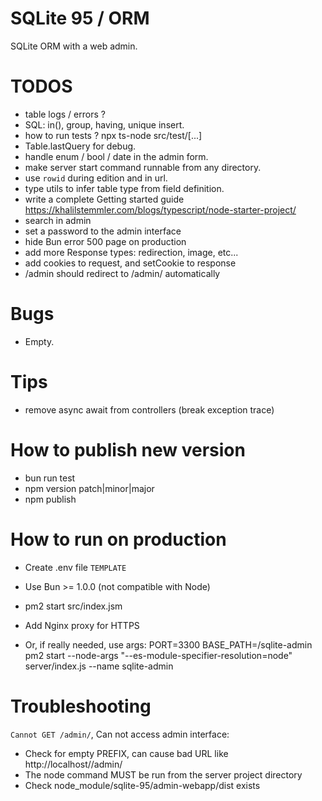 # SQLite 95 / ORM

SQLite ORM with a web admin.

# TODOS

- table logs / errors ?
- SQL: in(), group, having, unique insert.
- how to run tests ? npx ts-node src/test/[...]
- Table.lastQuery for debug.
- handle enum / bool / date in the admin form.
- make server start command runnable from any directory.
- use `rowid` during edition and in url.
- type utils to infer table type from field definition.
- write a complete Getting started guide https://khalilstemmler.com/blogs/typescript/node-starter-project/
- search in admin
- set a password to the admin interface
- hide Bun error 500 page on production
- add more Response types: redirection, image, etc...
- add cookies to request, and setCookie to response
- /admin should redirect to /admin/ automatically

# Bugs

- Empty.

# Tips

- remove async await from controllers (break exception trace)

# How to publish new version

- bun run test
- npm version patch|minor|major
- npm publish

# How to run on production

- Create .env file `TEMPLATE`
- Use Bun >= 1.0.0 (not compatible with Node)
- pm2 start src/index.jsm
- Add Nginx proxy for HTTPS

- Or, if really needed, use args:
  PORT=3300 BASE_PATH=/sqlite-admin pm2 start --node-args "--es-module-specifier-resolution=node" server/index.js --name sqlite-admin

# Troubleshooting

`Cannot GET /admin/`, Can not access admin interface:

- Check for empty PREFIX, can cause bad URL like http://localhost//admin/
- The node command MUST be run from the server project directory
- Check node_module/sqlite-95/admin-webapp/dist exists
